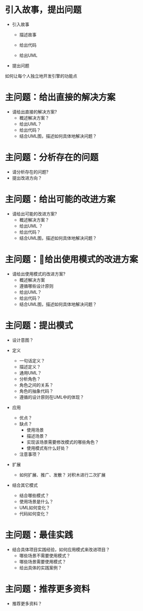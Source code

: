 # 引入故事，提出问题

- 引入故事
    - 描述故事
    - 给出代码

    - 给出UML

- 提出问题


如何让每个人独立地开发引擎的功能点



# 主问题：给出直接的解决方案

- 请给出直接的解决方案?
    - 概述解决方案？
    - 给出UML？
    - 给出代码？
    - 结合UML图，描述如何具体地解决问题？


# 主问题：分析存在的问题

- 请分析存在的问题?
- 提出改进方向？


# 主问题：给出可能的改进方案

- 请给出可能的改进方案?
    - 概述解决方案？
    - 给出UML ？
    - 给出代码？
    - 结合UML图，描述如何具体地解决问题？



# 主问题：给出使用模式的改进方案

- 请给出使用模式的改进方案?
    - 概述解决方案
    - 遵循哪些设计原则
    - 给出UML？
    - 给出代码？
    - 结合UML图，描述如何具体地解决问题？

# 主问题：提出模式


- 设计意图？
- 定义
    - 一句话定义？
    - 描述定义？
    - 通用UML？
    - 分析角色？
    - 角色之间的关系？
    - 角色的抽象代码？
    - 遵循的设计原则在UML中的体现？


- 应用
    - 优点？
    - 缺点？
        - 使用场景
        - 描述场景？
        - 实现该场景需要修改模式的哪些角色？
        - 使用模式有什么好处？
    - 注意事项？

- 扩展
    - 如何扩展、推广、发散？
    对积木进行二次扩展



- 结合其它模式
    - 结合哪些模式？
    - 使用场景是什么？
    - UML如何变化？
    - 代码如何变化？


# 主问题：最佳实践

- 结合具体项目实践经验，如何应用模式来改进项目？
    - 哪些场景不需要使用模式？
    - 哪些场景需要使用模式？
    - 给出具体的实践案例？


# 主问题：推荐更多资料

- 推荐更多资料？
